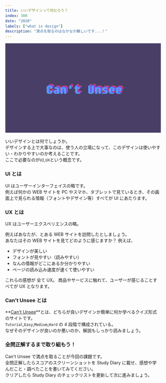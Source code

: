 ```yaml
---
title: いいデザインって何だろう？
index: 300
date: "2020"
labels: ["what is design"]
description: "満点を取るのはなかなか難しいです...！"
---
```


![cant-unsee](./img/cant-unsee.png)

いいデザインとは何でしょうか。  
デザインする上で大事なのは、使う人の立場になって、このデザインは使いやすい・わかりやすいのか考えることです。  
ここで必要なのが`UI`,`UX`という概念です。

### UI とは

UI はユーザーインターフェイスの略です。  
例えば何かの WEB サイトを PC やスマホ、タブレットで見ているとき、その画面上で見られる情報（フォントやデザイン等）すべてが UI にあたります。

### UX とは

UX はユーザーエクスペリエンスの略。

例えばあなたが、とある WEB サイトを訪問したとしましょう。  
あなたはその WEB サイトを見てどのように感じますか？
例えば、

- デザインが美しい
- フォントが見やすい（読みやすい）
- なんの情報がどこにあるか分かりやすい
- ページの読み込み速度が速くて使いやすい

これらの感想が 全て UX。
商品やサービスに触れて、ユーザーが感じることすべてが UX となります。

### Can't Unsee とは

**[Can't Unsee](https://cantunsee.space/)**とは、どちらが良いデザインか簡単に何か学べるクイズ形式のサイトです。  
`Tutorial`,`Easy`,`Medium`,`Hard` の 4 段階で構成されている。  
なぜそのデザインが良いのか悪いのか、解説もしっかり読みましょう。

### 全問正解するまで取り組もう！

Can't Unsee で満点を取ることが今回の課題です。  
全問正解したらスコアのスクリーンショットを Study Diary に載せ、感想や学んだこと・調べたことを書いてみてください。  
クリアしたら Study Diary のチェックリストを更新して次に進みましょう。
